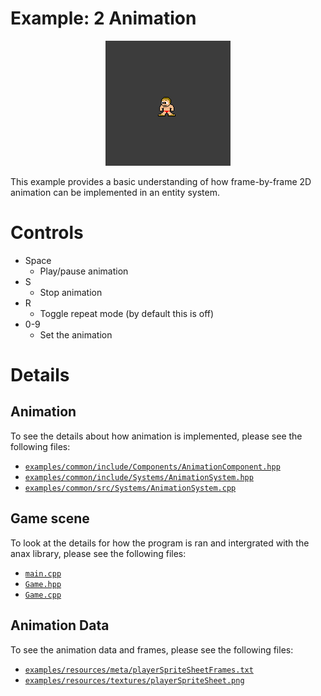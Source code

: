 # Example: 2 Animation

<p align="center">
<img src="animation.gif" alt="Screenshot">
</div>

This example provides a basic understanding of how frame-by-frame 2D animation can be implemented in an entity system.


# Controls

- Space
	- Play/pause animation
- S
	- Stop animation
- R
	- Toggle repeat mode (by default this is off)
- 0-9
	- Set the animation

# Details

## Animation

To see the details about how animation is implemented, please see the following files:

- [`examples/common/include/Components/AnimationComponent.hpp`](../common/include/Components/AnimationComponent.hpp)
- [`examples/common/include/Systems/AnimationSystem.hpp`](../common/include/Systems/AnimationSystem.hpp)
- [`examples/common/src/Systems/AnimationSystem.cpp`](../common/src/Systems/AnimationSystem.cpp)

## Game scene

To look at the details for how the program is ran and intergrated with the anax library, please see the following files:

- [`main.cpp`](main.cpp)
- [`Game.hpp`](Game.hpp)
- [`Game.cpp`](Game.cpp)

## Animation Data

To see the animation data and frames, please see the following files:

- [`examples/resources/meta/playerSpriteSheetFrames.txt`](../../resources/meta/playerSpriteSheet.txt)
- [`examples/resources/textures/playerSpriteSheet.png`](../../resources/meta/playerSpriteSheet.png)